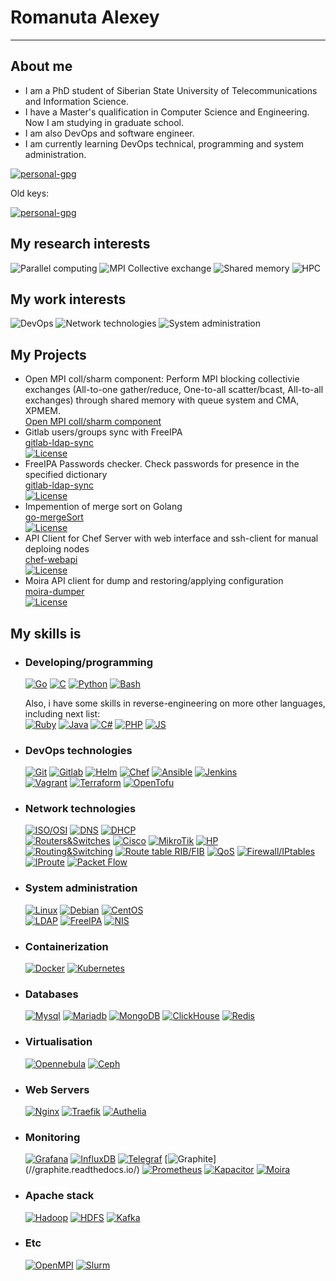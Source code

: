 # Romanuta Alexey

---

## About me

- I am a PhD student of Siberian State University of Telecommunications and Information Science.
- I have a Master's qualification in Computer Science and Engineering.  
  Now I am studying in graduate school.
- I am also DevOps and software engineer.
- I am currently learning DevOps technical, programming and system administration.

[![personal-gpg](https://img.shields.io/badge/gpg%20personal-80EC1A106A728E6CEC4F7976A1716C168860334B-blue?style=for-the-badge&labelColor=090909)](./personal.gpg)

Old keys:

[![personal-gpg](https://img.shields.io/badge/gpg%20personal-FEDF61F5D3C7AFFB23C5364D90C309F9B826384D-blue?style=for-the-badge&labelColor=090909)](./personal-expire-25.09.2023.gpg)

## My research interests

![Parallel computing](https://img.shields.io/badge/-Parallel%20computing-232830?style=for-the-badge)
![MPI Collective exchange](https://img.shields.io/badge/-MPI%20Collective%20Exchanges-232830?style=for-the-badge)
![Shared memory](https://img.shields.io/badge/-Shared%20memory%20exchanges-232830?style=for-the-badge)
![HPC](https://img.shields.io/badge/-HPC-232830?style=for-the-badge)

## My work interests

![DevOps](https://img.shields.io/badge/-DevOps-232830?style=for-the-badge&logo=DevOps)
![Network technologies](https://img.shields.io/badge/-Network%20technologies-232830?style=for-the-badge)
![System administration](https://img.shields.io/badge/-System%20administration-232830?style=for-the-badge)

## My Projects

- Open MPI coll/sharm component: Perform MPI blocking collectivie exchanges (All-to-one gather/reduce, One-to-all scatter/bcast, All-to-all exchanges) through shared memory with queue system and CMA, XPMEM.  
 [Open MPI coll/sharm component](//github.com/r9odt/ompi/tree/feat-coll-sharm-component)  
- Gitlab users/groups sync with FreeIPA  
 [gitlab-ldap-sync](//github.com/r9odt/gitlab-ldap-sync)  
 [![License](https://img.shields.io/github/license/r9odt/gitlab-ldap-sync)](//github.com/r9odt/gitlab-ldap-sync/blob/master/LICENSE)
- FreeIPA Passwords checker. Check passwords for presence in the specified dictionary  
 [gitlab-ldap-sync](//github.com/r9odt/freeipa-passwords-check)  
 [![License](https://img.shields.io/github/license/r9odt/freeipa-passwords-check)](//github.com/r9odt/freeipa-passwords-check/blob/master/LICENSE)
- Impemention of merge sort on Golang  
 [go-mergeSort](//github.com/r9odt/go-mergeSort)  
 [![License](https://img.shields.io/github/license/r9odt/go-mergeSort)](//github.com/r9odt/go-mergeSort/blob/master/LICENSE)
- API Client for Chef Server with web interface and ssh-client for manual deploing nodes  
 [chef-webapi](//github.com/r9odt/chef-webapi)  
 [![License](https://img.shields.io/github/license/r9odt/chef-webapi)](//github.com/r9odt/chef-webapi/blob/master/LICENSE)
- Moira API client for dump and restoring/applying configuration  
 [moira-dumper](//github.com/r9odt/moira-dumper)  
 [![License](https://img.shields.io/github/license/r9odt/moira-dumper)](//github.com/r9odt/moira-dumper/blob/master/LICENSE)

## My skills is

- ### Developing/programming

  [![Go](https://img.shields.io/badge/-Golang-232830?style=fflat-square&logo=Go&logoColor=6296CC)](//golang.org/)
  [![C](https://img.shields.io/badge/-C-232830?style=fflat-square&logo=C&logoColor=6296CC)](//en.wikipedia.org/wiki/C_(programming_language))
  [![Python](https://img.shields.io/badge/-Python-232830?style=fflat-square&logo=Python&logoColor=6296CC)](//www.python.org/)
  [![Bash](https://img.shields.io/badge/-Bash-232830?style=fflat-square&logo=GNU%20Bash&logoColor=6296CC)](//www.gnu.org/software/bash/)

  Also, i have some skills in reverse-engineering on more other languages, including next list:  
  [![Ruby](https://img.shields.io/badge/-Ruby-232830?style=fflat-square&logo=Ruby&logoColor=6296CC)](//www.ruby-lang.org/)
  [![Java](https://img.shields.io/badge/-Java-232830?style=fflat-square&logo=Java&logoColor=6296CC)](//java.com/)
  [![C#](https://img.shields.io/badge/-C%20Sharp-232830?style=fflat-square&logo=.Net&logoColor=6296CC)](//github.com/r9odt)
  [![PHP](https://img.shields.io/badge/-PHP-232830?style=fflat-square&logo=PHP&logoColor=6296CC)](//php.net)
  [![JS](https://img.shields.io/badge/-JavaScript-232830?style=fflat-square&logo=javascript&logoColor=6296CC)](//javascript.com)
  
- ### DevOps technologies

  [![Git](https://img.shields.io/badge/-Git-232830?style=fflat-square&logo=git&logoColor=6296CC)](//git-scm.com/)
  [![Gitlab](https://img.shields.io/badge/-Gitlab%20with%20CI/CD-232830?style=fflat-square&logo=Gitlab&logoColor=6296CC)](//gitlab.com)
  [![Helm](https://img.shields.io/badge/-Helm-232830?style=fflat-square&logo=Helm&logoColor=6296CC)](//helm.sh/)
  [![Chef](https://img.shields.io/badge/-Chef-232830?style=fflat-square&logo=Chef&logoColor=6296CC)](//www.chef.io/)
  [![Ansible](https://img.shields.io/badge/-Ansible-232830?style=fflat-square&logo=Ansible&logoColor=6296CC)](//www.ansible.com/)
  [![Jenkins](https://img.shields.io/badge/-Jenkins-232830?style=fflat-square&logo=Jenkins&logoColor=6296CC)](//www.jenkins.io/)  
  [![Vagrant](https://img.shields.io/badge/-Vagrant-232830?style=fflat-square&logo=Vagrant&logoColor=6296CC)](//www.vagrantup.com/)
  [![Terraform](https://img.shields.io/badge/-Terraform-232830?style=fflat-square&logo=Terraform&logoColor=6296CC)](//www.terraform.io/)
  [![OpenTofu](https://img.shields.io/badge/-Opentofu-232830?style=fflat-square&logo=Opentofu&logoColor=6296CC)](//opentofu.org/)
  
- ### Network technologies

  [![ISO/OSI](https://img.shields.io/badge/-ISO/OSI-232830?style=fflat-square&logo=&logoColor=6296CC)](//github.com/r9odt)
  [![DNS](https://img.shields.io/badge/-DNS%20(bind)-232830?style=fflat-square&logo=&logoColor=6296CC)](//github.com/r9odt)
  [![DHCP](https://img.shields.io/badge/-DHCP-232830?style=fflat-square&logo=&logoColor=6296CC)](//github.com/r9odt)  
  [![Routers&Switches](https://img.shields.io/badge/-Routers&Switches-232830?style=fflat-square&logo=&logoColor=6296CC)](//github.com/r9odt)
  [![Cisco](https://img.shields.io/badge/-Cisco-232830?style=fflat-square&logo=Cisco&logoColor=6296CC)](//www.cisco.com/)
  [![MikroTik](https://img.shields.io/badge/-MikroTik-232830?style=fflat-square&logo=&logoColor=6296CC)](//mikrotik.com/)
  [![HP](https://img.shields.io/badge/-HP-232830?style=fflat-square&logo=HP&logoColor=6296CC)](//www.hp.com/)  
  [![Routing&Switching](https://img.shields.io/badge/-Routing&Switching-232830?style=fflat-square&logo=&logoColor=6296CC)](//github.com/r9odt)
  [![Route table RIB/FIB](https://img.shields.io/badge/-Route%20table%20RIB/FIB-232830?style=fflat-square&logo=&logoColor=6296CC)](//github.com/r9odt)
  [![QoS](https://img.shields.io/badge/-QoS-232830?style=fflat-square&logo=&logoColor=6296CC)](//github.com/r9odt)
  [![Firewall/IPtables](https://img.shields.io/badge/-Firewall/IPtables-232830?style=fflat-square&logo=&logoColor=6296CC)](//github.com/r9odt)
  [![IProute](https://img.shields.io/badge/-IProute-232830?style=fflat-square&logo=&logoColor=6296CC)](//github.com/r9odt)
  [![Packet Flow](https://img.shields.io/badge/-Packet%20Flow-232830?style=fflat-square&logo=&logoColor=6296CC)](//github.com/r9odt)
  
- ### System administration

  [![Linux](https://img.shields.io/badge/-Linux-232830?style=fflat-square&logo=Linux&logoColor=6296CC)](//www.linux.org/)
  [![Debian](https://img.shields.io/badge/-Debian-232830?style=fflat-square&logo=Debian&logoColor=6296CC)](//www.debian.org/)
  [![CentOS](https://img.shields.io/badge/-CentOS-232830?style=fflat-square&logo=CentOS&logoColor=6296CC)](//www.centos.org/)  
  [![LDAP](https://img.shields.io/badge/-LDAP-232830?style=fflat-square&logo=&logoColor=6296CC)](//wikipedia.org/wiki/LDAP)
  [![FreeIPA](https://img.shields.io/badge/-FreeIPA-232830?style=fflat-square&logo=&logoColor=6296CC)](//freeia.org)
  [![NIS](https://img.shields.io/badge/-NIS-232830?style=fflat-square&logo=&logoColor=6296CC)](//wikipedia.org/wiki/Network_information_system)
  
- ### Containerization

  [![Docker](https://img.shields.io/badge/-Docker-232830?style=fflat-square&logo=Docker&logoColor=6296CC)](//www.docker.com/)
  [![Kubernetes](https://img.shields.io/badge/-Kubernetes-232830?style=fflat-square&logo=Kubernetes&logoColor=6296CC)](//kubernetes.io/)
  
- ### Databases

  [![Mysql](https://img.shields.io/badge/-Mysql-232830?style=fflat-square&logo=Mysql&logoColor=6296CC)](//www.mysql.com/)
  [![Mariadb](https://img.shields.io/badge/-Mariadb-232830?style=fflat-square&logo=Mariadb&logoColor=6296CC)](//mariadb.org/)
  [![MongoDB](https://img.shields.io/badge/-MongoDB-232830?style=fflat-square&logo=MongoDB&logoColor=6296CC)](//www.mongodb.com/)
  [![ClickHouse](https://img.shields.io/badge/-ClickHouse-232830?style=fflat-square&logo=&logoColor=6296CC)](//clickhouse.com/)
  [![Redis](https://img.shields.io/badge/-Redis-232830?style=fflat-square&logo=Redis&logoColor=6296CC)](//redis.io/)
  
- ### Virtualisation

  [![Opennebula](https://img.shields.io/badge/-Opennebula-232830?style=fflat-square&logo=Opennebula&logoColor=6296CC)](//opennebula.io/)
  [![Ceph](https://img.shields.io/badge/-Ceph-232830?style=fflat-square&logo=Ceph&logoColor=6296CC)](//ceph.com/)
  
- ### Web Servers

  [![Nginx](https://img.shields.io/badge/-Nginx-232830?style=fflat-square&logo=Nginx&logoColor=6296CC)](//nginx.org/)
  [![Traefik](https://img.shields.io/badge/-Traefik%20Proxy-232830?style=fflat-square&logo=traefikproxy&logoColor=6296CC)](//traefik.io/)
  [![Authelia](https://img.shields.io/badge/-Authelia-232830?style=fflat-square&logo=Authelia&logoColor=6296CC)](//authelia.com/)
  
- ### Monitoring

  [![Grafana](https://img.shields.io/badge/-Grafana-232830?style=fflat-square&logo=Grafana&logoColor=6296CC)](//grafana.com/)
  [![InfluxDB](https://img.shields.io/badge/-InfluxDB-232830?style=fflat-square&logo=InfluxDB&logoColor=6296CC)](//www.influxdata.com/products/influxdb/)
  [![Telegraf](https://img.shields.io/badge/-Telegraf-232830?style=fflat-square&logo=Telegraph&logoColor=6296CC)](//www.influxdata.com/time-series-platform/telegraf/)
  [![Graphite](https://img.shields.io/badge/-Graphite%20(Lomik's)-232830?style=fflat-square&logo=&logoColor=6296CC)](//graphite.readthedocs.io/)
  [![Prometheus](https://img.shields.io/badge/-Prometheus-232830?style=fflat-square&logo=Prometheus&logoColor=6296CC)](//prometheus.io/)
  [![Kapacitor](https://img.shields.io/badge/-Kapacitor-232830?style=fflat-square&logo=&logoColor=6296CC)](//github.com/influxdata/kapacitor)
  [![Moira](https://img.shields.io/badge/-Moira%20(Alerting)-232830?style=fflat-square&logo=&logoColor=6296CC)](//moira.readthedocs.io/)
  
- ### Apache stack

  [![Hadoop](https://img.shields.io/badge/-Hadoop-232830?style=fflat-square&logo=&logoColor=6296CC)](//hadoop.apache.org/)
  [![HDFS](https://img.shields.io/badge/-HDFS-232830?style=fflat-square&logo=&logoColor=6296CC)](//hadoop.apache.org/)
  [![Kafka](https://img.shields.io/badge/-Kafka-232830?style=fflat-square&logo=Apache%20Kafka&logoColor=6296CC)](//kafka.apache.org/)

- ### Etc

  [![OpenMPI](https://img.shields.io/badge/-OpenMPI-232830?style=fflat-square&logo=&logoColor=6296CC)](//www.open-mpi.org/)
  [![Slurm](https://img.shields.io/badge/-Slurm-232830?style=fflat-square&logo=&logoColor=6296CC)](//slurm.schedmd.com/)

<!--
**r9odt/r9odt** is a ✨ _special_ ✨ repository because its `README.md` (this file) appears on your GitHub profile.

Here are some ideas to get you started:

- 🔭 I’m currently working on ...
- 🌱 I’m currently learning ...
- 👯 I’m looking to collaborate on ...
- 🤔 I’m looking for help with ...
- 💬 Ask me about ...
- 📫 How to reach me: ...
- 😄 Pronouns: ...
- ⚡ Fun fact: ...
-->
